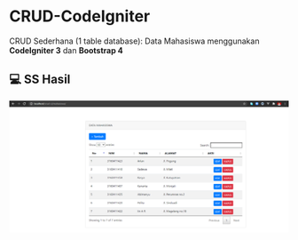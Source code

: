 # CRUD-CodeIgniter
CRUD Sederhana (1 table database):
Data Mahasiswa menggunakan <b>CodeIgniter 3</b> dan <b>Bootstrap 4</b>
## 💻 SS Hasil
<img src="https://github.com/intom99/CRUD-CodeIgniter/blob/master/tampilan.PNG" alt="Screenshoot Hasil"/>
